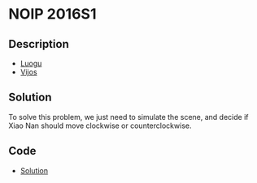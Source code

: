 # NOIP 2016S1

## Description

- [Luogu](https://www.luogu.com.cn/problem/P1563)
- [Vijos](https://www.vijos.org/p/2003)

## Solution

To solve this problem, we just need to simulate the scene, and decide if Xiao Nan should move clockwise or counterclockwise.

## Code

- [Solution](NOIP.2016S1.0.cpp)
